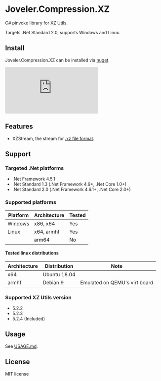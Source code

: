 # Joveler.Compression.XZ

C# pinvoke library for [XZ Utils](https://tukaani.org/xz/).

Targets .Net Standard 2.0, supports Windows and Linux.

## Install

Joveler.Compression.XZ can be installed via [nuget](https://www.nuget.org/packages/Joveler.Compression.XZ/).

[![NuGet](https://buildstats.info/nuget/Joveler.Compression.XZ)](https://www.nuget.org/packages/Joveler.Compression.XZ)

## Features

- XZStream, the stream for [.xz file format](https://tukaani.org/xz/xz-file-format.txt).

## Support

### Targeted .Net platforms

- .Net Framework 4.5.1
- .Net Standard 1.3 (.Net Framework 4.6+, .Net Core 1.0+)
- .Net Standard 2.0 (.Net Framework 4.6.1+, .Net Core 2.0+)

### Supported platforms

| Platform | Architecture | Tested |
|----------|--------------|--------|
| Windows  | x86, x64     | Yes    |
| Linux    | x64, armhf   | Yes    |
|          | arm64        | No     |

#### Tested linux distributions

| Architecture | Distribution | Note |
|--------------|--------------|------|
| x64          | Ubuntu 18.04 |      |
| armhf        | Debian 9     | Emulated on QEMU's virt board |

### Supported XZ Utils version

- 5.2.2
- 5.2.3
- 5.2.4 (Included)

## Usage

See [USAGE.md](./USAGE.md).

## License

MIT license
